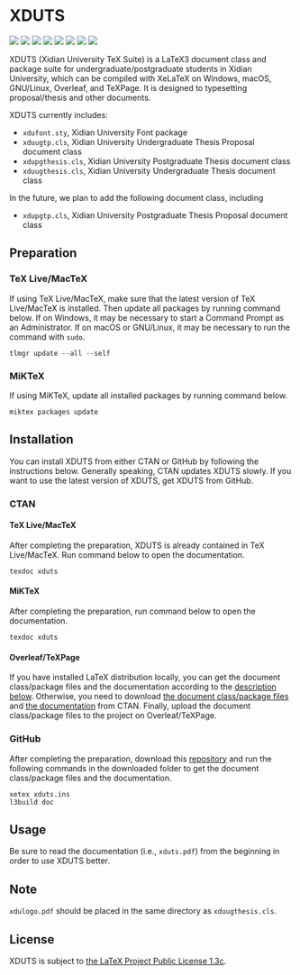 # XDUTS

[![](https://img.shields.io/ctan/v/xduts)](https://www.ctan.org/pkg/xduts) [![](https://img.shields.io/github/v/tag/note286/xduts)](https://github.com/note286/xduts/tags) [![](https://img.shields.io/github/license/note286/xduts)](https://github.com/note286/xduts/blob/main/LICENSE) [![](https://img.shields.io/github/stars/note286/xduts)](https://github.com/note286/xduts) [![](https://img.shields.io/github/discussions/note286/xduts)](https://github.com/note286/xduts/discussions) [![](https://img.shields.io/github/issues/note286/xduts)](https://github.com/note286/xduts/issues?q=is%3Aopen+is%3Aissue) [![](https://img.shields.io/github/issues-closed/note286/xduts)](https://github.com/note286/xduts/issues?q=is%3Aissue+is%3Aclosed) [![](https://img.shields.io/github/commit-activity/m/note286/xduts)](https://github.com/note286/xduts/commits/main)

XDUTS (Xidian University TeX Suite) is a LaTeX3 document class and package suite for undergraduate/postgraduate students in Xidian University, which can be compiled with XeLaTeX on Windows, macOS, GNU/Linux, Overleaf, and TeXPage. It is designed to typesetting proposal/thesis and other documents.

XDUTS currently includes:

- `xdufont.sty`, Xidian University Font package
- `xduugtp.cls`, Xidian University Undergraduate Thesis Proposal document class
- `xdupgthesis.cls`, Xidian University Postgraduate Thesis document class
- `xduugthesis.cls`, Xidian University Undergraduate Thesis document class

In the future, we plan to add the following document class, including

- `xdupgtp.cls`, Xidian University Postgraduate Thesis Proposal document class

## Preparation

### TeX Live/MacTeX

If using TeX Live/MacTeX, make sure that the latest version of TeX Live/MacTeX is installed. Then update all packages by running command below. If on Windows, it may be necessary to start a Command Prompt as an Administrator. If on macOS or GNU/Linux, it may be necessary to run the command with `sudo`.

```shell
tlmgr update --all --self
```

### MiKTeX

If using MiKTeX, update all installed packages by running command below.

```shell
miktex packages update
```

## Installation

You can install XDUTS from either CTAN or GitHub by following the instructions below. Generally speaking, CTAN updates XDUTS slowly. If you want to use the latest version of XDUTS, get XDUTS from GitHub.

### CTAN

#### TeX Live/MacTeX

After completing the preparation, XDUTS is already contained in TeX Live/MacTeX. Run command below to open the documentation.

```shell
texdoc xduts
```

#### MiKTeX

After completing the preparation, run command below to open the documentation.

```shell
texdoc xduts
```

#### Overleaf/TeXPage

If you have installed LaTeX distribution locally, you can get the document class/package files and the documentation according to the [description below](#github). Otherwise, you need to download [the document class/package files](https://mirrors.cloud.tencent.com/CTAN/systems/texlive/tlnet/archive/xduts.tar.xz) and [the documentation](https://mirrors.cloud.tencent.com/CTAN/systems/texlive/tlnet/archive/xduts.doc.tar.xz) from CTAN. Finally, upload the document class/package files to the project on Overleaf/TeXPage.

### GitHub

After completing the preparation, download this [repository](https://github.com/note286/xduts/archive/refs/heads/main.zip) and run the following commands in the downloaded folder to get the document class/package files and the documentation.

```shell
xetex xduts.ins
l3build doc
```

## Usage

Be sure to read the documentation (i.e., `xduts.pdf`) from the beginning in order to use XDUTS better.

## Note

`xdulogo.pdf` should be placed in the same directory as `xduugthesis.cls`.

## License

XDUTS is subject to [the LaTeX Project Public License 1.3c](https://ctan.org/license/lppl1.3).
